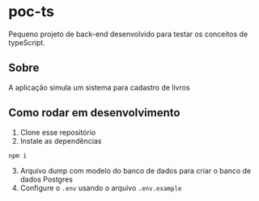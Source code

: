 # poc-ts

Pequeno projeto de back-end desenvolvido para testar os conceitos de typeScript.

## Sobre

A aplicação simula um sistema para cadastro de livros 

## Como rodar em desenvolvimento

1. Clone esse repositório
2. Instale as dependências

```bash
npm i
```
3. Arquivo dump com modelo do banco de dados para criar o banco de dados Postgres
4. Configure o `.env` usando o arquivo `.env.example` 
